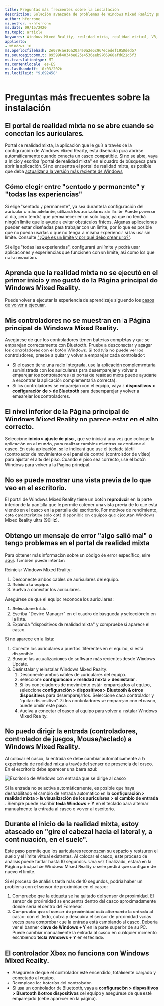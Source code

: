 ```yaml
---
title: Preguntas más frecuentes sobre la instalación
description: Solución avanzada de problemas de Windows Mixed Reality para preguntas de configuración que van más allá de nuestra documentación de soporte técnico estándar para el consumidor.
author: hferrone
ms.author: v-hferrone
ms.date: 09/15/2020
ms.topic: article
keywords: Windows Mixed Reality, realidad mixta, realidad virtual, VR, MR, solución de problemas, errores, ayuda, soporte técnico, configuración, Inicio de Windows Mixed Reality, portal de Windows Mixed Reality
appliesto:
- Windows 10
ms.openlocfilehash: 2e079cae16a20a4e0a2e6c967ecedef1950ded57
ms.sourcegitcommit: 09599b4034be825e4536eeb9566968afd021d5f3
ms.translationtype: MT
ms.contentlocale: es-ES
ms.lasthandoff: 10/03/2020
ms.locfileid: "91692458"
---
```

# <a name="setup-faqs"></a>Preguntas más frecuentes sobre la instalación 

## <a name="the-mixed-reality-portal-doesnt-open-when-i-plug-in-my-headset"></a>El portal de realidad mixta no se abre cuando se conectan los auriculares.

Portal de realidad mixta, la aplicación que le guía a través de la configuración de Windows Mixed Reality, está diseñada para abrirse automáticamente cuando conecta un casco compatible. Si no se abre, vaya a Inicio y escriba "portal de realidad mixta" en el cuadro de búsqueda para abrir la aplicación. Si no encuentra el portal de realidad mixta, es posible que deba [actualizar a la versión más reciente de Windows](https://support.microsoft.com/en-us/help/12373/windows-update-faq).

## <a name="how-do-i-choose-between-seated-and-standing-and-all-experiences"></a>Cómo elegir entre "sentado y permanente" y "todas las experiencias"

Si elige "sentado y permanente", ya sea durante la configuración del auricular o más adelante, utilizará los auriculares sin límite. Puede ponerse al día, pero tendrá que permanecer en un solo lugar, ya que no tendrá ningún límite que le ayude a evitar obstáculos físicos. Algunas aplicaciones pueden estar diseñadas para trabajar con un límite, por lo que es posible que no pueda usarlas o que no tenga la misma experiencia si las usa sin límite. Consulte ["¿Qué es un límite y por qué debo crear uno?"](boundary-questions.md#whats-a-boundary-and-why-should-i-create-one).

Si elige "todas las experiencias", configurará un límite y podrá usar aplicaciones y experiencias que funcionen con un límite, así como los que no lo necesiten. 

## <a name="learn-mixed-reality-didnt-run-on-first-launch-and-i-went-right-to-windows-mixed-reality-home"></a>Aprenda que la realidad mixta no se ejecutó en el primer inicio y me gustó de la Página principal de Windows Mixed Reality.

Puede volver a ejecutar la experiencia de aprendizaje siguiendo los [pasos de volver a ejecutar](learn-mixed-reality.md#how-do-i-re-run-the-learning-experience). 

## <a name="my-controllers-arent-showing-in-my-windows-mixed-reality-home"></a>Mis controladores no se muestran en la Página principal de Windows Mixed Reality.

Asegúrese de que los controladores tienen baterías completas y que se emparejan correctamente con Bluetooth. Pruebe a desconectar y apagar los controladores con el botón Windows. Si todavía no puede ver los controladores, pruebe a quitar y volver a emparejar cada controlador: 
* Si el casco tiene una radio integrada, use la aplicación complementaria suministrada con los auriculares para desemparejar y volver a emparejar los controladores (el portal de realidad mixta puede ayudarle a encontrar la aplicación complementaria correcta). 
* Si los controladores se emparejan con el equipo, vaya a **dispositivos > configuración de > de Bluetooth** para desemparejar y volver a emparejar los controladores. 

## <a name="the-floor-of-my-windows-mixed-reality-home-doesnt-appear-to-be-at-the-correct-height"></a>El nivel inferior de la Página principal de Windows Mixed Reality no parece estar en el alto correcto.

Seleccione **inicio > ajuste de piso** , que se iniciará una vez que coloque la aplicación en el mundo, para realizar cambios mientras se contiene el casco. En esta aplicación, se le indicará que use el teclado táctil (controlador de movimiento) o el panel de control (controlador de vídeo) para ajustar el alto del piso. Cuando el piso sea correcto, use el botón Windows para volver a la Página principal.

## <a name="i-cant-show-a-preview-of-what-im-seeing-in-my-headset-on-my-desktop"></a>No se puede mostrar una vista previa de lo que veo en el escritorio.

El portal de Windows Mixed Reality tiene un botón **reproducir** en la parte inferior de la pantalla que le permite obtener una vista previa de lo que está viendo en el casco en la pantalla del escritorio. Por motivos de rendimiento, esta característica solo está disponible en equipos que ejecutan Windows Mixed Reality ultra (90Hz).

## <a name="i-got-a-something-went-wrong-error-message-or-im-having-problems-in-the-mixed-reality-portal"></a>Obtengo un mensaje de error "algo salió mal" o tengo problemas en el portal de realidad mixta
Para obtener más información sobre un código de error específico, mire [aquí](error-codes.md). También puede intentar:

Reiniciar Windows Mixed Reality:
1. Desconecte ambos cables de auriculares del equipo.
2. Reinicia tu equipo.
3. Vuelva a conectar los auriculares.

Asegúrese de que el equipo reconoce los auriculares:
1. Seleccione Inicio.
2. Escriba "Device Manager" en el cuadro de búsqueda y selecciónelo en la lista. 
3. Expanda "dispositivos de realidad mixta" y compruebe si aparece el casco. 

Si no aparece en la lista:
1. Conecte los auriculares a puertos diferentes en el equipo, si está disponible.
2. Busque las actualizaciones de software más recientes desde Windows Update.
3. Desinstalar y reinstalar Windows Mixed Reality:
    1. Desconecte ambos cables de auriculares del equipo.
    2. Seleccione **configuración > realidad mixta > desinstalar** .
    3. Si los controladores de movimiento están emparejados al equipo, seleccione **configuración > dispositivos > Bluetooth & otros dispositivos** para desemparejarlos. Seleccione cada controlador y "quitar dispositivo". Si los controladores se emparejan con el casco, puede omitir este paso.
    4. Vuelva a conectar el casco al equipo para volver a instalar Windows Mixed Reality.

## <a name="i-cant-direct-input-controllers-gamepad-mousekeyboard-into-windows-mixed-reality"></a>No puedo dirigir la entrada (controladores, controlador de juegos, Mouse/teclado) a Windows Mixed Reality.

Al colocar el casco, la entrada se debe cambiar automáticamente a la experiencia de realidad mixta a través del sensor de presencia del casco. En el escritorio debe aparecer una barra azul:

![Escritorio de Windows con entrada que se dirige al casco](images/1050px-windowsy.png)

Si la entrada no se activa automáticamente, es posible que haya deshabilitado el cambio de entrada automático en la **configuración > realidad mixta > la visualización de los auriculares > el cambio de entrada** . Siempre puede escribir **tecla Windows + Y** en el teclado para alternar manualmente la entrada al casco o volver al escritorio.

## <a name="during-mixed-reality-start-up-im-stuck-at-turn-your-head-side-to-side-and-then-at-the-floor"></a>Durante el inicio de la realidad mixta, estoy atascado en "gire el cabezal hacia el lateral y, a continuación, en el suelo".

Este paso permite que los auriculares reconozcan su espacio y restauren el suelo y el límite virtual existentes. Al colocar el casco, este proceso de análisis puede tardar hasta 10 segundos. Una vez finalizado, estará en la Página principal de Windows Mixed Reality o se le pedirá que configure de nuevo el límite.

Si el proceso de análisis tarda más de 10 segundos, podría haber un problema con el sensor de proximidad en el casco:
1. Compruebe que la etiqueta se ha quitado del sensor de proximidad. El sensor de proximidad se encuentra dentro del casco aproximadamente donde sería el centro del Forehead.
2. Compruebe que el sensor de proximidad está alternando la entrada al casco: con el dedo, cubra y descubra el sensor de proximidad varias veces para comprobar que la entrada está cambiando al casco. Debería ver el banner **clave de Windows + Y** en la parte superior de su PC. Puede cambiar manualmente la entrada al casco en cualquier momento escribiendo **tecla Windows + Y** en el teclado.

## <a name="my-xbox-controller-isnt-working-with-windows-mixed-reality"></a>El controlador Xbox no funciona con Windows Mixed Reality.

* Asegúrese de que el controlador esté encendido, totalmente cargado y conectado al equipo.
* Reemplace las baterías del controlador.
* Si usa un controlador de Bluetooth, vaya a **configuración > dispositivos > Bluetooth & otros dispositivos** del equipo y asegúrese de que esté emparejado (debe aparecer en la página).
